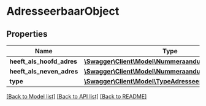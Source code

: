 # AdresseerbaarObject

## Properties
Name | Type | Description | Notes
------------ | ------------- | ------------- | -------------
**heeft_als_hoofd_adres** | [**\Swagger\Client\Model\NummeraanduidingIdentificatie**](NummeraanduidingIdentificatie.md) |  | 
**heeft_als_neven_adres** | [**\Swagger\Client\Model\NummeraanduidingIdentificatie[]**](NummeraanduidingIdentificatie.md) |  | [optional] 
**type** | [**\Swagger\Client\Model\TypeAdresseerbaarObject**](TypeAdresseerbaarObject.md) |  | 

[[Back to Model list]](../../README.md#documentation-for-models) [[Back to API list]](../../README.md#documentation-for-api-endpoints) [[Back to README]](../../README.md)

